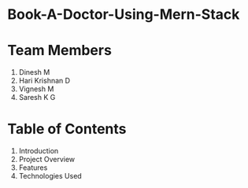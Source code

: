 # Book-A-Doctor-Using-Mern-Stack
# Team Members
1. Dinesh M
2. Hari Krishnan D
3. Vignesh M
4. Saresh K G
# Table of Contents
1. Introduction 
2. Project Overview
3. Features
4. Technologies Used
  
